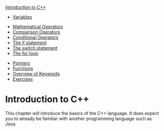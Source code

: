 [Introduction to C++](../introduction_to_cpp/readme.md)
* [Variables](../introduction_to_cpp/variables.md)
<!-- * [Scope](../introduction_to_cpp/scope.md)  -->
<!-- * [Standard IO](../introduction_to_cpp/standard_io.md) -->
* [Mathematical Operators](../introduction_to_cpp/mathematical_operators.md)
* [Comparison Operators](../introduction_to_cpp/comparison_operators.md)
* [Conditional Operators](../introduction_to_cpp/conditional_operators.md)
* [The if statement](../introduction_to_cpp/if_statement.md)
* [The switch statement](../introduction_to_cpp/switch_statement.md)
* [The for loop](../introduction_to_cpp/for_loop.md)
<!-- * [The while loop](../introduction_to_cpp/while_loop.md) -->
<!-- * [The do while loop](../introduction_to_cpp/do_while_loop.md) -->
<!-- * [Arrays](../introduction_to_cpp/arrays.md) -->
* [Pointers](../introduction_to_cpp/pointers.md)
* [Functions](../introduction_to_cpp/functions.md)
* [Overview of Keywords](../introduction_to_cpp/overview_keywords.md)
* [Exercises](../introduction_to_cpp/exercises.md)
<!-- * [Solutions](../introduction_to_cpp/solutions.md) -->

# Introduction to C++

This chapter will introduce the basics of the C++ language. It does expect you to already be familiar with another programming language such as Java.

<!-- TODO: Casting of double to int and also explain narrowing conversion -->
